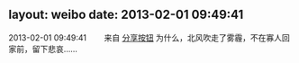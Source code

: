 layout: weibo
date: 2013-02-01 09:49:41
---
2013-02-01 09:49:41  &nbsp;&nbsp;&nbsp;&nbsp;&nbsp;&nbsp; 来自 <a href="http://app.weibo.com/t/feed/cUcI1A" rel="nofollow">分享按钮</a>
为什么，北风吹走了雾霾，不在寡人回家前，留下悲哀…… ​​​
